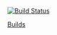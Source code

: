 [![Build Status](https://circleci.com/gh/davedoesdev/heddle.svg?style=svg)](https://circleci.com/gh/davedoesdev/heddle)

[Builds](http://githubraw.herokuapp.com/davedoesdev/heddle/master/.circle-ci/builds.html)
